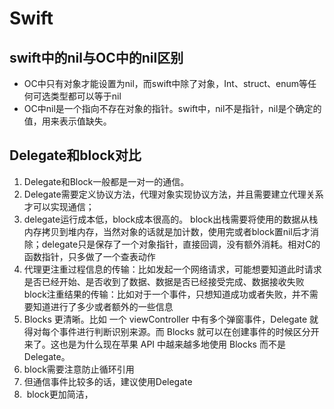 # Swift

## swift中的nil与OC中的nil区别

- OC中只有对象才能设置为nil，而swift中除了对象，Int、struct、enum等任何可选类型都可以等于nil
- OC中nil是一个指向不存在对象的指针。swift中，nil不是指针，nil是个确定的值，用来表示值缺失。

## Delegate和block对比

1. Delegate和Block一般都是一对一的通信。
2. Delegate需要定义协议方法，代理对象实现协议方法，并且需要建立代理关系才可以实现通信；
3. delegate运行成本低，block成本很高的。
block出栈需要将使用的数据从栈内存拷贝到堆内存，当然对象的话就是加计数，使用完或者block置nil后才消除；delegate只是保存了一个对象指针，直接回调，没有额外消耗。相对C的函数指针，只多做了一个查表动作
4. 代理更注重过程信息的传输：比如发起一个网络请求，可能想要知道此时请求是否已经开始、是否收到了数据、数据是否已经接受完成、数据接收失败
block注重结果的传输：比如对于一个事件，只想知道成功或者失败，并不需要知道进行了多少或者额外的一些信息
5. Blocks 更清晰。比如 一个 viewController 中有多个弹窗事件，Delegate 就得对每个事件进行判断识别来源。而 Blocks 就可以在创建事件的时候区分开来了。这也是为什么现在苹果 API 中越来越多地使用 Blocks 而不是 Delegate。
6. block需要注意防止循环引用
7. 但通信事件比较多的话，建议使用Delegate
8.  block更加简洁，
